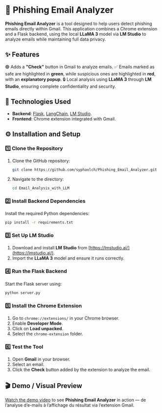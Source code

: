 # 📧 Phishing Email Analyzer

**Phishing Email Analyzer** is a tool designed to help users detect phishing emails directly within Gmail. This application combines a Chrome extension and a Flask backend, using the local **LLaMA 3** model via **LM Studio** to analyze emails while maintaining full data privacy.

## ✨ Features

🟢 Adds a **"Check"** button in Gmail to analyze emails.
✅ Emails marked as safe are highlighted in **green**, while suspicious ones are highlighted in **red**, with an **explanatory popup**.
🔒 Local analysis using **LLaMA 3** through **LM Studio**, ensuring complete confidentiality and security.

## 🔧 Technologies Used

* **Backend**: [Flask](https://flask.palletsprojects.com/), [LangChain](https://www.langchain.com/), [LM Studio](https://lmstudio.ai/).
* **Frontend**: Chrome extension integrated with Gmail.

## ⚙️ Installation and Setup

### 1️⃣ Clone the Repository

1. Clone the GitHub repository:

   ```bash
   git clone https://github.com/syphaxlch/Phishing_Email_Analyzer.git
   ```
2. Navigate to the directory:

   ```bash
   cd Email_Analysis_with_LLM
   ```

### 2️⃣ Install Backend Dependencies

Install the required Python dependencies:

```bash
pip install -r requirements.txt
```

### 3️⃣ Set Up LM Studio

1. Download and install **LM Studio** from [https://lmstudio.ai/](https://lmstudio.ai/).
2. Import the **LLaMA 3** model and ensure it runs correctly.

### 4️⃣ Run the Flask Backend

Start the Flask server using:

```bash
python server.py
```

### 5️⃣ Install the Chrome Extension

1. Go to `chrome://extensions/` in your Chrome browser.
2. Enable **Developer Mode**.
3. Click on **Load unpacked**.
4. Select the `chrome-extension` folder.

### 6️⃣ Test the Tool

1. Open **Gmail** in your browser.
2. Select an email.
3. Click the **Check** button added by the extension to analyze the email.

## 🎬 Demo / Visual Preview

[Watch the demo video](https://syphax-lc.vercel.app/llm-demo.mp4) to see **Phishing Email Analyzer** in action — de l’analyse d’e-mails à l’affichage du résultat via l’extension Gmail.

